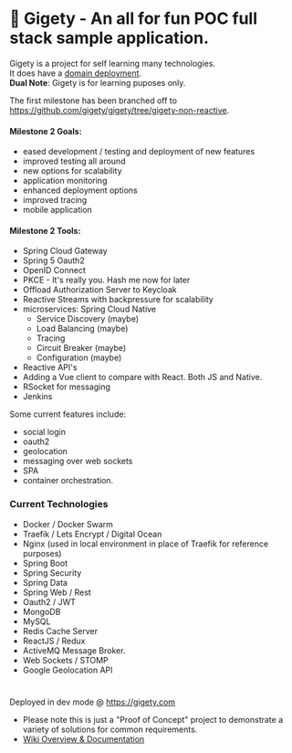 
# 🐸 Gigety - An all for fun POC full stack sample application.

Gigety is a project for self learning many technologies.  
It does have a [domain deployment](https://gigety.com).  
**Dual Note**: Gigety is for learning puposes only.  

The first milestone has been branched off to https://github.com/gigety/gigety/tree/gigety-non-reactive.  

#### Milestone 2 Goals: 
* eased development / testing and deployment of new features
* improved testing all around 
* new options for scalability
* application monitoring
* enhanced deployment options
* improved tracing
* mobile application  


#### Milestone 2 Tools: 
* Spring Cloud Gateway 
* Spring 5 Oauth2
* OpenID Connect
* PKCE - It's really you. Hash me now for later
* Offload Authorization Server to Keycloak
* Reactive Streams with backpressure for scalability
* microservices: Spring Cloud Native
  * Service Discovery (maybe)
  * Load Balancing (maybe)
  * Tracing 
  * Circuit Breaker (maybe)
  * Configuration (maybe)
* Reactive API's
* Adding a Vue client to compare with React. Both JS and Native.
* RSocket for messaging
* Jenkins

Some current features include:  
* social login
* oauth2 
* geolocation 
* messaging over web sockets
* SPA
* container orchestration.  

### Current Technologies 
* Docker / Docker Swarm
* Traefik / Lets Encrypt / Digital Ocean
* Nginx (used in local environment in place of Traefik for reference purposes)
* Spring Boot
* Spring Security
* Spring Data
* Spring Web / Rest
* Oauth2 / JWT
* MongoDB
* MySQL
* Redis Cache Server
* ReactJS / Redux
* ActiveMQ Message Broker. 
* Web Sockets / STOMP
* Google Geolocation API

#

Deployed in dev mode @ https://gigety.com 
* Please note this is just a "Proof of Concept" project to demonstrate a variety of solutions for common requirements.  
* [Wiki Overview & Documentation](https://github.com/gigety/gigety/wiki)


